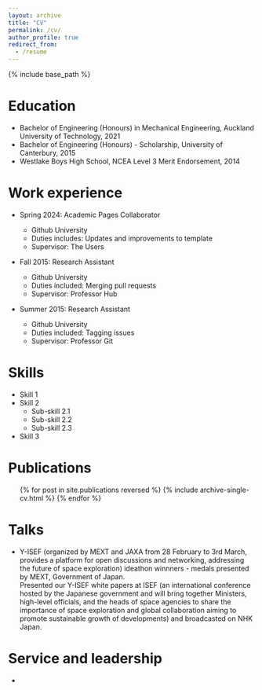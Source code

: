 ```yaml
---
layout: archive
title: "CV"
permalink: /cv/
author_profile: true
redirect_from:
  - /resume
---
```


{% include base_path %}

Education
======
* Bachelor of Engineering (Honours) in Mechanical Engineering, Auckland University of Technology, 2021
* Bachelor of Engineering (Honours) - Scholarship, University of Canterbury, 2015
* Westlake Boys High School, NCEA Level 3 Merit Endorsement, 2014

Work experience
======
* Spring 2024: Academic Pages Collaborator
  * Github University
  * Duties includes: Updates and improvements to template
  * Supervisor: The Users

* Fall 2015: Research Assistant
  * Github University
  * Duties included: Merging pull requests
  * Supervisor: Professor Hub

* Summer 2015: Research Assistant
  * Github University
  * Duties included: Tagging issues
  * Supervisor: Professor Git
  
Skills
======
* Skill 1
* Skill 2
  * Sub-skill 2.1
  * Sub-skill 2.2
  * Sub-skill 2.3
* Skill 3

Publications
======
  <ul>{% for post in site.publications reversed %}
    {% include archive-single-cv.html %}
  {% endfor %}</ul>
  
Talks
======
* Y-ISEF (organized by MEXT and JAXA from 28 February to 3rd March, provides a platform for open discussions and networking, addressing the future of space exploration) ideathon winnners - medals presented by MEXT, Government of Japan.
<br>Presented our Y-ISEF white papers at ISEF (an international conference hosted by the Japanese government and will bring together Ministers, high-level officials, and the heads of space agencies to share the importance of space exploration and global collaboration aiming to promote sustainable growth of developments) and broadcasted on NHK Japan.
  
  
Service and leadership
======
* 
